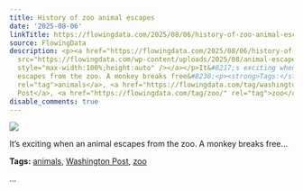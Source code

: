```yaml
---
title: History of zoo animal escapes
date: '2025-08-06'
linkTitle: https://flowingdata.com/2025/08/06/history-of-zoo-animal-escapes/
source: FlowingData
description: <p><a href="https://flowingdata.com/2025/08/06/history-of-zoo-animal-escapes/"><img
  src="https://flowingdata.com/wp-content/uploads/2025/08/animal-escapes-wapo-750x834.png"
  style="max-width:100%;height:auto" /></a></p>It&#8217;s exciting when an animal
  escapes from the zoo. A monkey breaks free&#8230;<p><strong>Tags:</strong> <a href="https://flowingdata.com/tag/animals/"
  rel="tag">animals</a>, <a href="https://flowingdata.com/tag/washington-post/" rel="tag">Washington
  Post</a>, <a href="https://flowingdata.com/tag/zoo/" rel="tag">zoo</a></p> ...
disable_comments: true
---
```

<p><a href="https://flowingdata.com/2025/08/06/history-of-zoo-animal-escapes/"><img src="https://flowingdata.com/wp-content/uploads/2025/08/animal-escapes-wapo-750x834.png" style="max-width:100%;height:auto" /></a></p>It&#8217;s exciting when an animal escapes from the zoo. A monkey breaks free&#8230;<p><strong>Tags:</strong> <a href="https://flowingdata.com/tag/animals/" rel="tag">animals</a>, <a href="https://flowingdata.com/tag/washington-post/" rel="tag">Washington Post</a>, <a href="https://flowingdata.com/tag/zoo/" rel="tag">zoo</a></p> ...